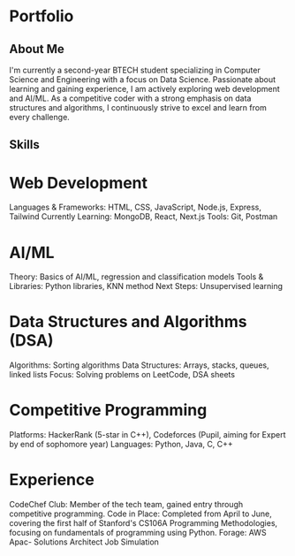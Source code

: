 # Portfolio
## About Me
I'm currently a second-year BTECH student specializing in Computer Science and Engineering with a focus on Data Science. Passionate about learning and gaining experience, I am actively exploring web development and AI/ML. As a competitive coder with a strong emphasis on data structures and algorithms, I continuously strive to excel and learn from every challenge.

## Skills
# Web Development
  Languages & Frameworks: HTML, CSS, JavaScript, Node.js, Express, Tailwind
  Currently Learning: MongoDB, React, Next.js
  Tools: Git, Postman
# AI/ML
  Theory: Basics of AI/ML, regression and classification models
  Tools & Libraries: Python libraries, KNN method
  Next Steps: Unsupervised learning
# Data Structures and Algorithms (DSA)
  Algorithms: Sorting algorithms
  Data Structures: Arrays, stacks, queues, linked lists
  Focus: Solving problems on LeetCode, DSA sheets
# Competitive Programming
  Platforms: HackerRank (5-star in C++), Codeforces (Pupil, aiming for Expert by end of sophomore year)
  Languages: Python, Java, C, C++
# Experience
  CodeChef Club: Member of the tech team, gained entry through competitive programming.
  Code in Place: Completed from April to June, covering the first half of Stanford's CS106A Programming Methodologies, focusing on fundamentals of programming using Python.
  Forage: AWS Apac- Solutions Architect Job Simulation
